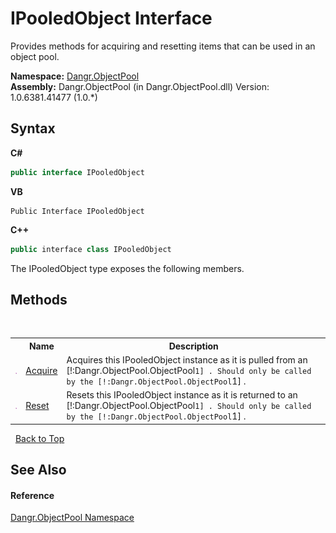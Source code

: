 # IPooledObject Interface
 

Provides methods for acquiring and resetting items that can be used in an object pool.

**Namespace:**&nbsp;<a href="N_Dangr_ObjectPool">Dangr.ObjectPool</a><br />**Assembly:**&nbsp;Dangr.ObjectPool (in Dangr.ObjectPool.dll) Version: 1.0.6381.41477 (1.0.*)

## Syntax

**C#**<br />
``` C#
public interface IPooledObject
```

**VB**<br />
``` VB
Public Interface IPooledObject
```

**C++**<br />
``` C++
public interface class IPooledObject
```

The IPooledObject type exposes the following members.


## Methods
&nbsp;<table><tr><th></th><th>Name</th><th>Description</th></tr><tr><td>![Public method](media/pubmethod.gif "Public method")</td><td><a href="M_Dangr_ObjectPool_IPooledObject_Acquire">Acquire</a></td><td>
Acquires this IPooledObject instance as it is pulled from an [!:Dangr.ObjectPool.ObjectPool`1] . Should only be called by the [!:Dangr.ObjectPool.ObjectPool`1] .</td></tr><tr><td>![Public method](media/pubmethod.gif "Public method")</td><td><a href="M_Dangr_ObjectPool_IPooledObject_Reset">Reset</a></td><td>
Resets this IPooledObject instance as it is returned to an [!:Dangr.ObjectPool.ObjectPool`1] . Should only be called by the [!:Dangr.ObjectPool.ObjectPool`1] .</td></tr></table>&nbsp;
<a href="#ipooledobject-interface">Back to Top</a>

## See Also


#### Reference
<a href="N_Dangr_ObjectPool">Dangr.ObjectPool Namespace</a><br />